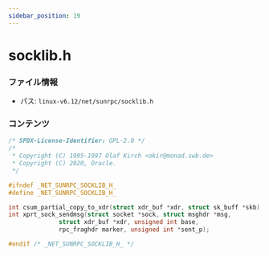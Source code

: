 ```yaml
---
sidebar_position: 19
---
```

# socklib.h

### ファイル情報

- パス: `linux-v6.12/net/sunrpc/socklib.h`

### コンテンツ

```h
/* SPDX-License-Identifier: GPL-2.0 */
/*
 * Copyright (C) 1995-1997 Olaf Kirch <okir@monad.swb.de>
 * Copyright (C) 2020, Oracle.
 */

#ifndef _NET_SUNRPC_SOCKLIB_H_
#define _NET_SUNRPC_SOCKLIB_H_

int csum_partial_copy_to_xdr(struct xdr_buf *xdr, struct sk_buff *skb);
int xprt_sock_sendmsg(struct socket *sock, struct msghdr *msg,
		      struct xdr_buf *xdr, unsigned int base,
		      rpc_fraghdr marker, unsigned int *sent_p);

#endif /* _NET_SUNRPC_SOCKLIB_H_ */

```
